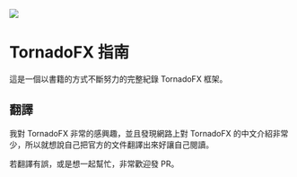 ![](https://github.com/edvin/tornadofx/blob/master/graphics/tornado-fx-logo.png?raw=true)

# TornadoFX 指南

這是一個以書籍的方式不斷努力的完整紀錄 TornadoFX 框架。

## 翻譯

我對 TornadoFX 非常的感興趣，並且發現網路上對 TornadoFX 的中文介紹非常少，所以就想說自己把官方的文件翻譯出來好讓自己閱讀。

若翻譯有誤，或是想一起幫忙，非常歡迎發 PR。
